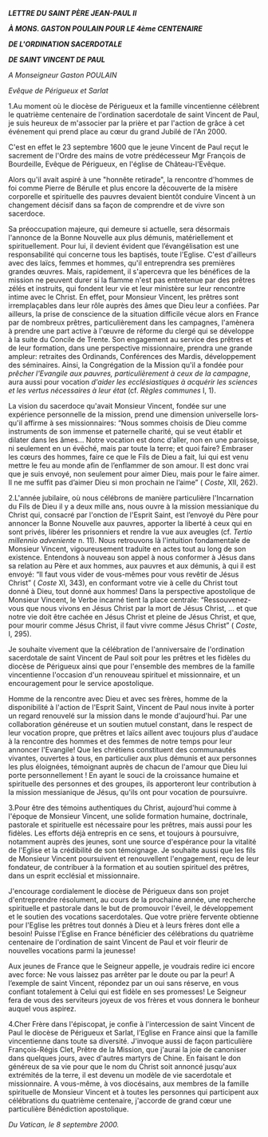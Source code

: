 ***LETTRE DU SAINT PÈRE JEAN-PAUL II***

***À MONS. GASTON POULAIN POUR LE 4ème CENTENAIRE***

***DE L'ORDINATION SACERDOTALE***

***DE SAINT VINCENT DE PAUL***

*A Monseigneur Gaston POULAIN*

*Evêque de Périgueux et Sarlat*

1.Au moment où le diocèse de Périgueux et la famille vincentienne célèbrent le quatrième centenaire de l'ordination sacerdotale de saint Vincent de Paul, je suis heureux de m'associer par la prière et par l'action de grâce à cet événement qui prend place au cœur du grand Jubilé de l'An 2000.

C'est en effet le 23 septembre 1600 que le jeune Vincent de Paul reçut le sacrement de l'Ordre des mains de votre prédécesseur Mgr François de Bourdeille, Evêque de Périgueux, en l'église de Château-l'Evêque.

Alors qu'il avait aspiré à une "honnête retirade", la rencontre d'hommes de foi comme Pierre de Bérulle et plus encore la découverte de la misère corporelle et spirituelle des pauvres devaient bientôt conduire Vincent à un changement décisif dans sa façon de comprendre et de vivre son sacerdoce.

Sa préoccupation majeure, qui demeure si actuelle, sera désormais l'annonce de la Bonne Nouvelle aux plus démunis, matériellement et spirituellement. Pour lui, il devient évident que l’évangélisation est une responsabilité qui concerne tous les baptisés, toute l'Eglise. C'est d'ailleurs avec des laïcs, femmes et hommes, qu'il entreprendra ses premières grandes œuvres. Mais, rapidement, il s'apercevra que les bénéfices de la mission ne peuvent durer si la flamme n'est pas entretenue par des prêtres zélés et instruits, qui fondent leur vie et leur ministère sur leur rencontre intime avec le Christ. En effet, pour Monsieur Vincent, les prêtres sont irremplaçables dans leur rôle auprès des âmes que Dieu leur a confiées. Par ailleurs, la prise de conscience de la situation difficile vécue alors en France par de nombreux prêtres, particulièrement dans les campagnes, l'amènera à prendre une part active à l'œuvre de réforme du clergé qui se développe à la suite du Concile de Trente. Son engagement au service des prêtres et de leur formation, dans une perspective missionnaire, prendra une grande am­pleur: retraites des Ordinands, Conférences des Mardis, développement des sémi­naires. Ainsi, la Congrégation de la Mission qu'il a fondée pour *prêcher l'Evangile aux pauvres, particulièrement à ceux de la campagne*, aura aussi pour vocation *d'aider les ecclésiastiques à acquérir les sciences et les vertus nécessaires à leur état* (cf. *Règles communes* I, 1).

La vision du sacerdoce qu'avait Monsieur Vincent, fondée sur une expérience personnelle de la mission, prend une dimension universelle lors­qu'il affirme à ses missionnaires: “Nous sommes choisis de Dieu comme instruments de son immense et paternelle charité, qui se veut établir et dilater dans les âmes... Notre vocation est donc d’aller, non en une paroisse, ni seulement en un évêché, mais par toute la terre; et quoi faire? Embraser les cœurs des hommes, faire ce que le Fils de Dieu a fait, lui qui est venu mettre le feu au monde afin de l’enflammer de son amour. Il est donc vrai que je suis envoyé, non seulement pour aimer Dieu, mais pour le faire aimer. Il ne me suffit pas d’aimer Dieu si mon prochain ne l’aime” ( *Coste*, XII, 262).

2.L'année jubilaire, où nous célébrons de manière particulière l'Incarnation du Fils de Dieu il y a deux mille ans, nous ouvre à la mission messianique du Christ qui, consacré par l'onction de l'Esprit Saint, est l’envoyé du Père pour annoncer la Bonne Nouvelle aux pauvres, apporter la liberté à ceux qui en sont privés, libérer les prisonniers et rendre la vue aux aveugles (cf. *Tertio millennio adveniente* n. 11). Nous retrouvons là l'intuition fondamentale de Monsieur Vincent, vigoureusement traduite en actes tout au long de son existence. Entendons à nouveau son appel à nous conformer à Jésus dans sa relation au Père et aux hommes, aux pauvres et aux démunis, à qui il est envoyé: “Il faut vous vider de vous-mêmes pour vous revêtir de Jésus Christ” ( *Coste* XI, 343), en conformant votre vie à celle du Christ tout donné à Dieu, tout donné aux hommes! Dans la perspective apostolique de Monsieur Vincent, le Verbe incarné tient la place centrale: “Ressouvenez-vous que nous vivons en Jésus Christ par la mort de Jésus Christ, ... et que notre vie doit être cachée en Jésus Christ et pleine de Jésus Christ, et que, pour mourir comme Jésus Christ, il faut vivre comme Jésus Christ” ( *Coste*, I, 295).

Je souhaite vivement que la célébration de l'anniversaire de l'ordination sacerdotale de saint Vincent de Paul soit pour les prêtres et les fidèles du diocèse de Périgueux ainsi que pour l'ensemble des membres de la famille vincentienne l'occasion d'un renouveau spirituel et missionnaire, et un encouragement pour le service apostolique.

Homme de la rencontre avec Dieu et avec ses frères, homme de la disponibilité à l'action de l'Esprit Saint, Vincent de Paul nous invite à porter un regard renouvelé sur la mission dans le monde d'aujourd'hui. Par une collaboration généreuse et un soutien mutuel constant, dans le respect de leur vocation propre, que prêtres et laïcs aillent avec toujours plus d'audace à la rencontre des hommes et des femmes de notre temps pour leur annoncer l'Evangile! Que les chrétiens constituent des communautés vivantes, ouvertes à tous, en particulier aux plus démunis et aux personnes les plus éloignées, témoignant auprès de chacun de l'amour que Dieu lui porte personnellement ! En ayant le souci de la croissance humaine et spirituelle des personnes et des groupes, ils apporteront leur contribution à la mission messianique de Jésus, qu'ils ont pour vocation de poursuivre.

3.Pour être des témoins authentiques du Christ, aujourd'hui comme à l'époque de Monsieur Vincent, une solide formation humaine, doctrinale, pastorale et spirituelle est nécessaire pour les prêtres, mais aussi pour les fidèles. Les efforts déjà entrepris en ce sens, et toujours à poursuivre, notamment auprès des jeunes, sont une source d'espérance pour la vitalité de l'Eglise et la crédibilité de son témoignage. Je souhaite aussi que les fils de Monsieur Vincent poursuivent et renouvellent l'engagement, reçu de leur fondateur, de contribuer à la formation et au soutien spirituel des prêtres, dans un esprit ecclésial et missionnaire.

J'encourage cordialement le diocèse de Péri­gueux dans son projet d'entreprendre résolument, au cours de la prochaine année, une recherche spirituelle et pastorale dans le but de promouvoir l'éveil, le développement et le soutien des vocations sacerdotales. Que votre prière fervente obtienne pour l'Eglise les prêtres tout donnés à Dieu et à leurs frères dont elle a besoin! Puisse l'Eglise en France bénéficier des célébrations du quatrième centenaire de l'ordination de saint Vincent de Paul et voir fleurir de nouvelles vocations parmi la jeunesse!

Aux jeunes de France que le Seigneur appelle, je voudrais redire ici encore avec force: Ne vous laissez pas arrêter par le doute ou par la peur! A l’exemple de saint Vincent, répondez par un oui sans réserve, en vous confiant totalement à Celui qui est fidèle en ses promesses! Le Seigneur fera de vous des serviteurs joyeux de vos frères et vous donnera le bonheur auquel vous aspirez.

4.Cher Frère dans l'épiscopat, je confie à l'intercession de saint Vincent de Paul le diocèse de Périgueux et Sarlat, l’Eglise en France ainsi que la famille vincentienne dans toute sa diversité. J'invoque aussi de façon particulière François-Régis Clet, Prêtre de la Mission, que j'aurai la joie de canoniser dans quelques jours, avec d'autres martyrs de Chine. En faisant le don généreux de sa vie pour que le nom du Christ soit annoncé jusqu'aux extrémités de la terre, il est devenu un modèle de vie sacerdotale et missionnaire. A vous-même, à vos diocésains, aux membres de la famille spirituelle de Monsieur Vincent et à toutes les personnes qui participent aux célébrations du quatrième centenaire, j'accorde de grand cœur une particulière Bénédiction apostolique.

*Du Vatican, le 8 septembre 2000.*
